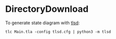 # DirectoryDownload

To generate state diagram with [tlsd](https://github.com/eras/tlsd):

```
tlc Main.tla -config tlsd.cfg | python3 -m tlsd
```
